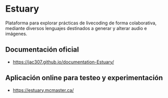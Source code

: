 # Estuary

Plataforma para explorar prácticas de livecoding de forma colaborativa, mediante diversos lenguajes destinados a generar y alterar audio e imágenes.


## Documentación oficial

+ <https://jac307.github.io/documentation-Estuary/>


## Aplicación online para testeo y experimentación

+ <https://estuary.mcmaster.ca/>
